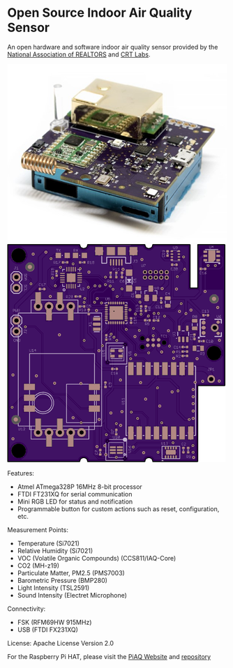 # Open Source Indoor Air Quality Sensor
An open hardware and software indoor air quality sensor provided by the [National Association of REALTORS](http://realtor.org) and [CRT Labs](https://crtlabs.org).

![](assets/Touchstone.jpg)
![bruh](assets/render.png)

Features:
* Atmel ATmega328P 16MHz 8-bit processor
* FTDI FT231XQ for serial communication
* Mini RGB LED for status and notification
* Programmable button for custom actions such as reset, configuration, etc.

Measurement Points:
* Temperature (Si7021)
* Relative Humidity (Si7021)
* VOC (Volatile Organic Compounds) (CCS811/IAQ-Core)
* CO2 (MH-z19)
* Particulate Matter, PM2.5 (PMS7003)
* Barometric Pressure (BMP280)
* Light Intensity (TSL2591)
* Sound Intensity (Electret Microphone)

Connectivity:
* FSK (RFM69HW 915MHz)
* USB (FTDI FX231XQ)

License:
Apache License Version 2.0

For the Raspberry Pi HAT, please visit the [PiAQ Website](http://piaq.io) and [repository](https://github.com/NationalAssociationOfRealtors/PiAQ)
